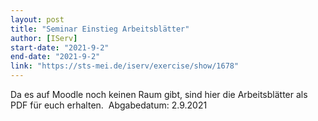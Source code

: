 ```yaml
---
layout: post
title: "Seminar Einstieg Arbeitsblätter"
author: [IServ]
start-date: "2021-9-2"
end-date: "2021-9-2"
link: "https://sts-mei.de/iserv/exercise/show/1678"
---
```

Da es auf Moodle noch keinen Raum gibt, sind hier die Arbeitsblätter als PDF für euch erhalten. 
Abgabedatum: 2.9.2021
